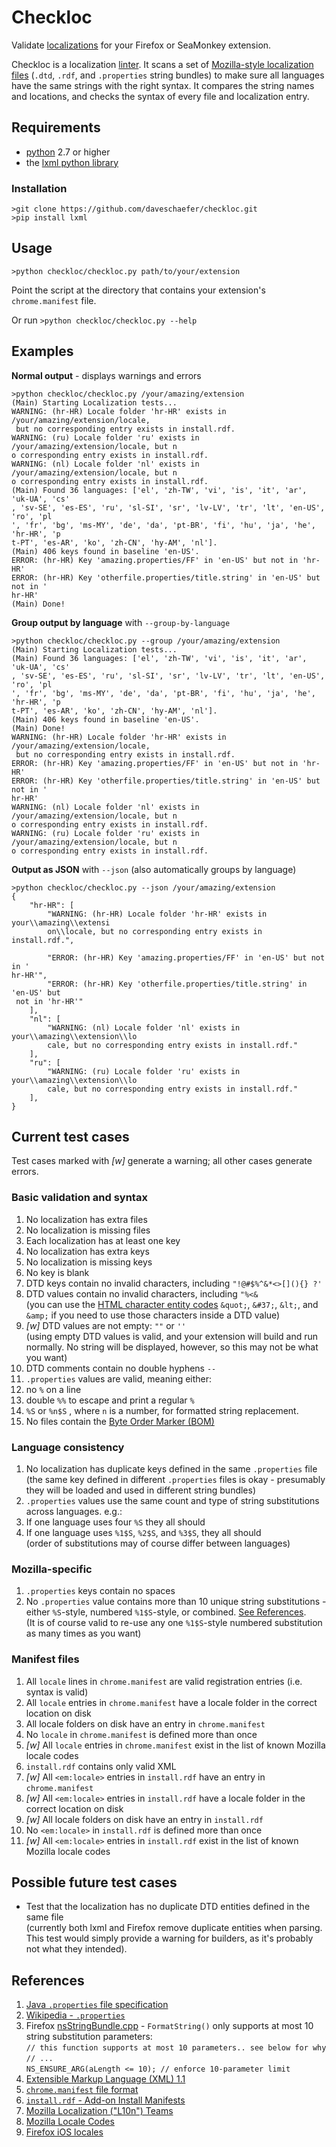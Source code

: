 # Checkloc

Validate [localizations](https://en.wikipedia.org/wiki/Language_localization) for your Firefox or SeaMonkey extension.

Checkloc is a localization [linter](https://en.wikipedia.org/wiki/Lint_%28software%29). It scans a set of [Mozilla-style localization files](https://developer.mozilla.org/en-US/docs/Mozilla/Localization/Localizing_an_extension) (`.dtd`, `.rdf`, and `.properties` string bundles) to make sure all languages have the same strings with the right syntax. It compares the string names and locations, and checks the syntax of every file and localization entry.


## Requirements

* [python](https://www.python.org/downloads/) 2.7 or higher
* the [lxml python library](http://lxml.de/)

### Installation

```
>git clone https://github.com/daveschaefer/checkloc.git
>pip install lxml
```


## Usage

```>python checkloc/checkloc.py path/to/your/extension```

Point the script at the directory that contains your extension's ```chrome.manifest``` file.

Or run ```>python checkloc/checkloc.py --help```


## Examples

**Normal output** - displays warnings and errors

```
>python checkloc/checkloc.py /your/amazing/extension
(Main) Starting Localization tests...
WARNING: (hr-HR) Locale folder 'hr-HR' exists in /your/amazing/extension/locale,
 but no corresponding entry exists in install.rdf.
WARNING: (ru) Locale folder 'ru' exists in /your/amazing/extension/locale, but n
o corresponding entry exists in install.rdf.
WARNING: (nl) Locale folder 'nl' exists in /your/amazing/extension/locale, but n
o corresponding entry exists in install.rdf.
(Main) Found 36 languages: ['el', 'zh-TW', 'vi', 'is', 'it', 'ar', 'uk-UA', 'cs'
, 'sv-SE', 'es-ES', 'ru', 'sl-SI', 'sr', 'lv-LV', 'tr', 'lt', 'en-US', 'ro', 'pl
', 'fr', 'bg', 'ms-MY', 'de', 'da', 'pt-BR', 'fi', 'hu', 'ja', 'he', 'hr-HR', 'p
t-PT', 'es-AR', 'ko', 'zh-CN', 'hy-AM', 'nl'].
(Main) 406 keys found in baseline 'en-US'.
ERROR: (hr-HR) Key 'amazing.properties/FF' in 'en-US' but not in 'hr-HR'
ERROR: (hr-HR) Key 'otherfile.properties/title.string' in 'en-US' but not in '
hr-HR'
(Main) Done!
```

**Group output by language** with ```--group-by-language```

```
>python checkloc/checkloc.py --group /your/amazing/extension
(Main) Starting Localization tests...
(Main) Found 36 languages: ['el', 'zh-TW', 'vi', 'is', 'it', 'ar', 'uk-UA', 'cs'
, 'sv-SE', 'es-ES', 'ru', 'sl-SI', 'sr', 'lv-LV', 'tr', 'lt', 'en-US', 'ro', 'pl
', 'fr', 'bg', 'ms-MY', 'de', 'da', 'pt-BR', 'fi', 'hu', 'ja', 'he', 'hr-HR', 'p
t-PT', 'es-AR', 'ko', 'zh-CN', 'hy-AM', 'nl'].
(Main) 406 keys found in baseline 'en-US'.
(Main) Done!
WARNING: (hr-HR) Locale folder 'hr-HR' exists in /your/amazing/extension/locale,
 but no corresponding entry exists in install.rdf.
ERROR: (hr-HR) Key 'amazing.properties/FF' in 'en-US' but not in 'hr-HR'
ERROR: (hr-HR) Key 'otherfile.properties/title.string' in 'en-US' but not in '
hr-HR'
WARNING: (nl) Locale folder 'nl' exists in /your/amazing/extension/locale, but n
o corresponding entry exists in install.rdf.
WARNING: (ru) Locale folder 'ru' exists in /your/amazing/extension/locale, but n
o corresponding entry exists in install.rdf.
```

**Output as JSON** with ```--json``` (also automatically groups by language)

```
>python checkloc/checkloc.py --json /your/amazing/extension
{
    "hr-HR": [
        "WARNING: (hr-HR) Locale folder 'hr-HR' exists in your\\amazing\\extensi
        on\\locale, but no corresponding entry exists in install.rdf.",

        "ERROR: (hr-HR) Key 'amazing.properties/FF' in 'en-US' but not in '
hr-HR'",
        "ERROR: (hr-HR) Key 'otherfile.properties/title.string' in 'en-US' but
 not in 'hr-HR'"
    ],
    "nl": [
        "WARNING: (nl) Locale folder 'nl' exists in your\\amazing\\extension\\lo
        cale, but no corresponding entry exists in install.rdf."
    ],
    "ru": [
        "WARNING: (ru) Locale folder 'ru' exists in your\\amazing\\extension\\lo
        cale, but no corresponding entry exists in install.rdf."
    ],
}
```


## Current test cases

Test cases marked with *[w]* generate a warning; all other cases generate errors.

### Basic validation and syntax

1. No localization has extra files
2. No localization is missing files
3. Each localization has at least one key
4. No localization has extra keys
5. No localization is missing keys
6. No key is blank
7. DTD keys contain no invalid characters, including ```"!@#$%^&*<>[](){} ?'```
8. DTD values contain no invalid characters, including ```"%<&```  
	(you can use the [HTML character entity codes](https://en.wikipedia.org/wiki/List_of_XML_and_HTML_character_entity_references) ```&quot;```, ```&#37;```, ```&lt;```, and ```&amp;``` if you need to use those characters inside a DTD value)
9. *[w]* DTD values are not empty: ```""``` or ```''```  
  (using empty DTD values is valid, and your extension will build and run normally. No string will be displayed, however, so this may not be what you want)
10. DTD comments contain no double hyphens ```--```
11. ```.properties``` values are valid, meaning either:
  1. no ```%``` on a line
  2. double ```%%``` to escape and print a regular ```%```
  3. ```%S``` or ```%n$S``` , where ```n``` is a number, for formatted string replacement.
12. No files contain the [Byte Order Marker (BOM)](https://developer.mozilla.org/en-US/docs/Mozilla/Tech/XUL/Tutorial/Property_Files#Escape_non-ASCII_Characters)

### Language consistency

1. No localization has duplicate keys defined in the same ```.properties``` file  
	(the same key defined in different ```.properties``` files is okay - presumably they will be loaded and used in different string bundles)
2. ```.properties``` values use the same count and type of string substitutions across languages. e.g.:
  1. If one language uses four ```%S``` they all should
  2. If one language uses ```%1$S```, ```%2$S```, and ```%3$S```, they all should  
  (order of substitutions may of course differ between languages)

### Mozilla-specific

1. ```.properties``` keys contain no spaces
2. No ```.properties``` value contains more than 10 unique string substitutions - either ```%S```-style, numbered ```%1$S```-style, or combined. [See References](#max10subs).  
  (It is of course valid to re-use any one ```%1$S```-style numbered substitution as many times as you want)

### Manifest files

1. All ```locale``` lines in ```chrome.manifest``` are valid registration entries (i.e. syntax is valid)
2. All ```locale``` entries in ```chrome.manifest``` have a locale folder in the correct location on disk
3. All locale folders on disk have an entry in ```chrome.manifest```
4. No ```locale``` in ```chrome.manifest``` is defined more than once
5. *[w]* All ```locale``` entries in ```chrome.manifest``` exist in the list of known Mozilla locale codes
6. ```install.rdf``` contains only valid XML
7. *[w]* All ```<em:locale>``` entries in ```install.rdf``` have an entry in ```chrome.manifest```
8. *[w]* All ```<em:locale>``` entries in ```install.rdf``` have a locale folder in the correct location on disk
9. *[w]* All locale folders on disk have an entry in ```install.rdf```
10. No ```<em:locale>``` in ```install.rdf``` is defined more than once
11. *[w]* All ```<em:locale>``` entries in ```install.rdf``` exist in the list of known Mozilla locale codes


## Possible future test cases

* Test that the localization has no duplicate DTD entities defined in the same file  
(currently both lxml and Firefox remove duplicate entities when parsing. This test would simply provide a warning for builders, as it's probably not what they intended).

## References

1. [Java ```.properties``` file specification](http://docs.oracle.com/javase/8/docs/api/java/util/Properties.html)
2. [Wikipedia - ```.properties```](https://en.wikipedia.org/wiki/.properties)
3. Firefox <a name="max10subs"></a>[nsStringBundle.cpp](https://mxr.mozilla.org/mozilla-central/source/intl/strres/nsStringBundle.cpp) - ```FormatString()``` only supports at most 10 string substitution parameters:  
	```// this function supports at most 10 parameters.. see below for why```  
	```// ...```  
	```NS_ENSURE_ARG(aLength <= 10); // enforce 10-parameter limit```
4. [Extensible Markup Language (XML) 1.1](http://www.w3.org/TR/xml11/#sec-entity-decl])
5. [```chrome.manifest``` file format](https://developer.mozilla.org/en-US/docs/Chrome_Registration)
6. [```install.rdf``` - Add-on Install Manifests](https://developer.mozilla.org/en-US/Add-ons/Install_Manifests)
7. [Mozilla Localization ("L10n") Teams](https://wiki.mozilla.org/L10n:Localization_Teams)
8. [Mozilla Locale Codes](https://wiki.mozilla.org/L10n:Locale_Codes)
9. [Firefox iOS locales](https://github.com/mozilla/firefox-ios/blob/v3.x/shipping_locales.txt)
